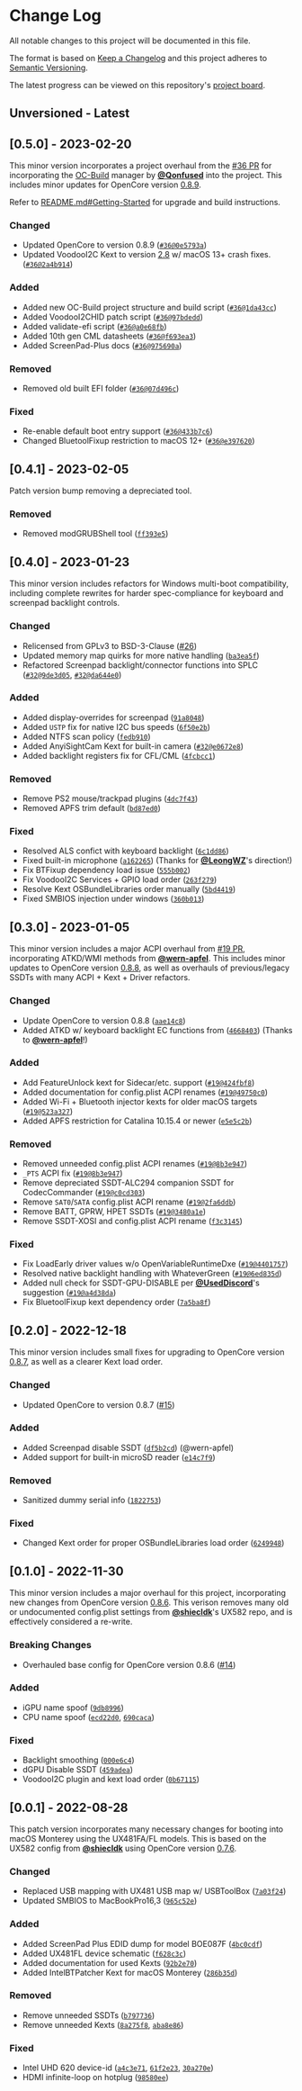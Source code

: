 # Change Log
All notable changes to this project will be documented in this file.
 
The format is based on [Keep a Changelog](http://keepachangelog.com/)
and this project adheres to [Semantic Versioning](http://semver.org/).

The latest progress can be viewed on this repository's [project board](https://github.com/users/Qonfused/projects/2/views/11).

## Unversioned - Latest

## [0.5.0] - 2023-02-20

This minor version incorporates a project overhaul from the [#36 PR](https://github.com/Qonfused/ASUS-ZenBook-Duo-14-UX481-Hackintosh/pull/36) for incorporating the [OC-Build](https://github.com/Qonfused/OC-Build) manager by [**@Qonfused**](https://github.com/Qonfused) into the project. This includes minor updates for OpenCore version [0.8.9](https://github.com/acidanthera/OpenCorePkg/releases/tag/0.8.9).

Refer to [README.md#Getting-Started](https://github.com/Qonfused/ASUS-ZenBook-Duo-14-UX481-Hackintosh#-getting-started) for upgrade and build instructions.

### Changed
- Updated OpenCore to version 0.8.9 ([`#36@0e5793a`](https://github.com/Qonfused/ASUS-ZenBook-Duo-14-UX481-Hackintosh/pull/36/commits/0e5793ae101c74b7131b7a1be90267acabb92fb1))
- Updated VoodooI2C Kext to version [2.8](https://github.com/VoodooI2C/VoodooI2C/releases/tag/2.8) w/ macOS 13+ crash fixes. ([`#36@2a4b914`](https://github.com/Qonfused/ASUS-ZenBook-Duo-14-UX481-Hackintosh/pull/36/commits/2a4b91421cb78cd18db66f817d258da2a07a4eab))

### Added
- Added new OC-Build project structure and build script ([`#36@1da43cc`](https://github.com/Qonfused/ASUS-ZenBook-Duo-14-UX481-Hackintosh/pull/36/commits/1da43ccd5627330de2a871bdd356ed1d14c235e5))
- Added VoodooI2CHID patch script ([`#36@97bdedd`](https://github.com/Qonfused/ASUS-ZenBook-Duo-14-UX481-Hackintosh/pull/36/commits/97bdeddc7cb180f5e12b3355afce88b71215cd2b))
- Added validate-efi script ([`#36@a0e68fb`](https://github.com/Qonfused/ASUS-ZenBook-Duo-14-UX481-Hackintosh/pull/36/commits/a0e68fb9fd63ea83803061fa636c02614ec4d3f3))
- Added 10th gen CML datasheets ([`#36@f693ea3`](https://github.com/Qonfused/ASUS-ZenBook-Duo-14-UX481-Hackintosh/pull/36/commits/f693ea3231e59f28d38f92ccbdba9ffae02c8458))
- Added ScreenPad-Plus docs ([`#36@975690a`](https://github.com/Qonfused/ASUS-ZenBook-Duo-14-UX481-Hackintosh/pull/36/commits/975690a22fe9377e459397d935567713c657b3dd))

### Removed
- Removed old built EFI folder ([`#36@07d496c`](https://github.com/Qonfused/ASUS-ZenBook-Duo-14-UX481-Hackintosh/pull/36/commits/07d496cae306212fb5bf64cb26a59e737d056d6e))

### Fixed
- Re-enable default boot entry support ([`#36@433b7c6`](https://github.com/Qonfused/ASUS-ZenBook-Duo-14-UX481-Hackintosh/pull/36/commits/433b7c6fc40ef149a2742912a79313b68d8b7d2f))
- Changed BluetoolFixup restriction to macOS 12+ ([`#36@e397620`](https://github.com/Qonfused/ASUS-ZenBook-Duo-14-UX481-Hackintosh/pull/36/commits/e3976205a69052a45baa46c0fb8c42c9890a4b5f))

## [0.4.1] - 2023-02-05

Patch version bump removing a depreciated tool.

### Removed
- Removed modGRUBShell tool ([`ff393e5`](https://github.com/Qonfused/ASUS-ZenBook-Duo-14-UX481-Hackintosh/commit/ff393e5d0b80226175584ea9e736f2f798122c06))

## [0.4.0] - 2023-01-23

This minor version includes refactors for Windows multi-boot compatibility, including complete rewrites for harder spec-compliance for keyboard and screenpad backlight controls.

### Changed
- Relicensed from GPLv3 to BSD-3-Clause ([#26](https://github.com/Qonfused/ASUS-ZenBook-Duo-14-UX481-Hackintosh/pull/26))
- Updated memory map quirks for more native handling ([`ba3ea5f`](https://github.com/Qonfused/ASUS-ZenBook-Duo-14-UX481-Hackintosh/commit/ba3ea5ff5570119c726a3c1a2676fc78307fbf4b))
- Refactored Screenpad backlight/connector functions into SPLC ([`#32@9de3d05`](https://github.com/Qonfused/ASUS-ZenBook-Duo-14-UX481-Hackintosh/pull/32/commits/9de3d053fa7704d16a94a4466b66e14553afe70f), [`#32@da644e0`](https://github.com/Qonfused/ASUS-ZenBook-Duo-14-UX481-Hackintosh/pull/32/commits/da644e00ed1149f159875ab473f9290e55dd937e))

### Added
- Added display-overrides for screenpad ([`91a8048`](https://github.com/Qonfused/ASUS-ZenBook-Duo-14-UX481-Hackintosh/commit/91a8048680c636716c5dd9575866d6ae1c3e388c))
- Added `USTP` fix for native I2C bus speeds ([`6f50e2b`](https://github.com/Qonfused/ASUS-ZenBook-Duo-14-UX481-Hackintosh/commit/6f50e2ba72295dad7bfc15fb60b6159d0e1ceef3))
- Added NTFS scan policy ([`fedb910`](https://github.com/Qonfused/ASUS-ZenBook-Duo-14-UX481-Hackintosh/commit/fedb9105ea317547d8fba62ef481c0d42d470ab6))
- Added AnyiSightCam Kext for built-in camera ([`#32@e0672e8`](https://github.com/Qonfused/ASUS-ZenBook-Duo-14-UX481-Hackintosh/pull/32/commits/e0672e87eb7d4d2a78975f29b1ebd285a1323b21))
- Added backlight registers fix for CFL/CML ([`4fcbcc1`](https://github.com/Qonfused/ASUS-ZenBook-Duo-14-UX481-Hackintosh/commit/4fcbcc15e716e093ff14c7c0ca110c21860cfc6f))

### Removed
- Remove PS2 mouse/trackpad plugins ([`4dc7f43`](https://github.com/Qonfused/ASUS-ZenBook-Duo-14-UX481-Hackintosh/commit/4dc7f4311382cb8a99494573c2a200abf17fdc30))
- Removed APFS trim default ([`bd87ed0`](https://github.com/Qonfused/ASUS-ZenBook-Duo-14-UX481-Hackintosh/commit/bd87ed096f928a5c195756219af6bc7d53c2a61e))

### Fixed
- Resolved ALS confict with keyboard backlight ([`6c1dd86`](https://github.com/Qonfused/ASUS-ZenBook-Duo-14-UX481-Hackintosh/commit/6c1dd86e0d9ef729ba390d061d464f4e76b08c60))
- Fixed built-in microphone ([`a162265`](https://github.com/Qonfused/ASUS-ZenBook-Duo-14-UX481-Hackintosh/commit/a162265cc4767df13f7de9ec45e4fbeb9ccbe90f)) (Thanks for [**@LeongWZ**](https://github.com/LeongWZ)'s direction!)
- Fix BTFixup dependency load issue ([`555b002`](https://github.com/Qonfused/ASUS-ZenBook-Duo-14-UX481-Hackintosh/commit/555b0027a9cd24baaeeef2c11a3c1d9bd01f48ef))
- Fix VoodooI2C Services + GPIO load order ([`263f279`](https://github.com/Qonfused/ASUS-ZenBook-Duo-14-UX481-Hackintosh/commit/263f279f57f1237f598c0ae7b36688a7cd1e5248))
- Resolve Kext OSBundleLibraries order manually ([`5bd4419`](https://github.com/Qonfused/ASUS-ZenBook-Duo-14-UX481-Hackintosh/commit/5bd441973f2ebbd18de129845f30f45b728ea431))
- Fixed SMBIOS injection under windows ([`360b013`](https://github.com/Qonfused/ASUS-ZenBook-Duo-14-UX481-Hackintosh/commit/360b01315f797c7b7f6f8c80de7cd033c0c86528))

## [0.3.0] - 2023-01-05

This minor version includes a major ACPI overhaul from [#19 PR](https://github.com/Qonfused/ASUS-ZenBook-Duo-14-UX481-Hackintosh/pull/19), incorporating ATKD/WMI methods from [**@wern-apfel**](https://github.com/wern-apfel). This includes minor updates to OpenCore version [0.8.8](https://github.com/acidanthera/OpenCorePkg/releases/tag/0.8.7), as well as overhauls of previous/legacy SSDTs with many ACPI + Kext + Driver refactors.

### Changed
- Update OpenCore to version 0.8.8 ([`aae14c8`](https://github.com/Qonfused/ASUS-ZenBook-Duo-14-UX481-Hackintosh/commit/aae14c88d759d5dca77ade45b61ae74a50c39196))
- Added ATKD w/ keyboard backlight EC functions from ([`4668403`](https://github.com/Qonfused/ASUS-ZenBook-Duo-14-UX481-Hackintosh/pull/19/commits/466840358ea5321cbfcd408e788ed47bcdd043be)) (Thanks to [**@wern-apfel**](https://github.com/wern-apfel)!)

### Added
- Add FeatureUnlock kext for Sidecar/etc. support ([`#19@424fbf8`](https://github.com/Qonfused/ASUS-ZenBook-Duo-14-UX481-Hackintosh/pull/19/commits/424fbf8b44cc29db14b29dd708f4a534ad864b5a))
- Added documentation for config.plist ACPI renames ([`#19@49750c0`](https://github.com/Qonfused/ASUS-ZenBook-Duo-14-UX481-Hackintosh/pulls/19/commits/49750c0b8cb61e37663d5c1501928a1597bb3b43))
- Added Wi-Fi + Bluetooth injector kexts for older macOS targets ([`#19@523a327`](https://github.com/Qonfused/ASUS-ZenBook-Duo-14-UX481-Hackintosh/pull/19/commits/523a327726b7ebe4543f1f8800bddb48a90bb2ad))
- Added APFS restriction for Catalina 10.15.4 or newer ([`e5e5c2b`](https://github.com/Qonfused/ASUS-ZenBook-Duo-14-UX481-Hackintosh/commit/e5e5c2b6bfea78bfd752938683100787f9b4771d))

### Removed
- Removed unneeded config.plist ACPI renames ([`#19@8b3e947`](https://github.com/Qonfused/ASUS-ZenBook-Duo-14-UX481-Hackintosh/pull/19/commits/8b3e9479c635dd4cf29912613cdcbb3803d7a224))
- `_PTS` ACPI fix ([`#19@8b3e947`](https://github.com/Qonfused/ASUS-ZenBook-Duo-14-UX481-Hackintosh/pull/19/commits/8b3e9479c635dd4cf29912613cdcbb3803d7a224))
- Remove depreciated SSDT-ALC294 companion SSDT for CodecCommander ([`#19@c0cd303`](https://github.com/Qonfused/ASUS-ZenBook-Duo-14-UX481-Hackintosh/pull/19/commits/c0cd303f1aa560b96ce03528e03a6178910525b9))
- Remove `SAT0`/`SATA` config.plist ACPI rename ([`#19@2fa6ddb`](https://github.com/Qonfused/ASUS-ZenBook-Duo-14-UX481-Hackintosh/pull/19/commits/2fa6ddb3803640d0c0eddcde07096ef72f869ee1))
- Remove BATT, GPRW, HPET SSDTs ([`#19@3480a1e`](https://github.com/Qonfused/ASUS-ZenBook-Duo-14-UX481-Hackintosh/pull/19/commits/3480a1e022d52e50f5f8a428b9b1bdf3bb579b76))
- Remove SSDT-XOSI and config.plist ACPI rename ([`f3c3145`](https://github.com/Qonfused/ASUS-ZenBook-Duo-14-UX481-Hackintosh/pull/19/commits/f3c314596e7fef4ab0050ae655366b79665cc8bc))

### Fixed
- Fix LoadEarly driver values w/o OpenVariableRuntimeDxe ([`#19@4401757`](https://github.com/Qonfused/ASUS-ZenBook-Duo-14-UX481-Hackintosh/pull/19/commits/44017571c00f8509603dfeea9cbb58b8cc4438d3))
- Resolved native backlight handling with WhateverGreen ([`#19@6ed835d`](https://github.com/Qonfused/ASUS-ZenBook-Duo-14-UX481-Hackintosh/pull/19/commits/6ed835db5192748d4e8bb925a819ac1547129000))
- Added null check for SSDT-GPU-DISABLE per [**@UsedDiscord**](https://github.com/UsedDiscord)'s suggestion ([`#19@a4d38da`](https://github.com/Qonfused/ASUS-ZenBook-Duo-14-UX481-Hackintosh/pull/19/commits/a4d38dafc5c572a20adc726a4c3f8518a6cef0f5))
- Fix BluetoolFixup kext dependency order ([`7a5ba8f`](https://github.com/Qonfused/ASUS-ZenBook-Duo-14-UX481-Hackintosh/commit/44017571c00f8509603dfeea9cbb58b8cc4438d3))

## [0.2.0] - 2022-12-18

This minor version includes small fixes for upgrading to OpenCore version [0.8.7](https://github.com/acidanthera/OpenCorePkg/releases/tag/0.8.7), as well as a clearer Kext load order.

### Changed
- Updated OpenCore to version 0.8.7 ([#15](https://github.com/Qonfused/ASUS-ZenBook-Duo-14-UX481-Hackintosh/pull/15))

### Added
- Added Screenpad disable SSDT ([`df5b2cd`](https://github.com/Qonfused/ASUS-ZenBook-Duo-14-UX481-Hackintosh/commit/df5b2cd938254855b7e98015998aab76b633201b)) (@wern-apfel)
- Added support for built-in microSD reader ([`e14c7f9`](https://github.com/Qonfused/ASUS-ZenBook-Duo-14-UX481-Hackintosh/commit/e14c7f9b056f4b2b03ce1defbb0f4a65caf23e77))

### Removed
- Sanitized dummy serial info ([`1822753`](https://github.com/Qonfused/ASUS-ZenBook-Duo-14-UX481-Hackintosh/commit/1822753b4422a6cd0c6cddea0b6e601a02c7efaa))

### Fixed
- Changed Kext order for proper OSBundleLibraries load order ([`6249948`](https://github.com/Qonfused/ASUS-ZenBook-Duo-14-UX481-Hackintosh/commit/6249948b78853d7435534ecf6434b831fec87ac9))

## [0.1.0] - 2022-11-30

This minor version includes a major overhaul for this project, incorporating new changes from OpenCore version [0.8.6](https://github.com/acidanthera/OpenCorePkg/releases/tag/0.8.6). This verison removes many old or undocumented config.plist settings from [**@shiecldk**](https://github.com/shiecldk)'s UX582 repo, and is effectively considered a re-write.

### Breaking Changes
- Overhauled base config for OpenCore version 0.8.6 ([#14](https://github.com/Qonfused/ASUS-ZenBook-Duo-14-UX481-Hackintosh/pull/14))

### Added
- iGPU name spoof ([`9db8996`](https://github.com/Qonfused/ASUS-ZenBook-Duo-14-UX481-Hackintosh/commit/9db899651108b84547d924569aff482a34776e7e))
- CPU name spoof ([`ecd22d0`](https://github.com/Qonfused/ASUS-ZenBook-Duo-14-UX481-Hackintosh/commit/ecd22d01f92561c14a44fa6a3f8ee46162013042), [`690caca`](https://github.com/Qonfused/ASUS-ZenBook-Duo-14-UX481-Hackintosh/commit/690caca612cf25ce9d037a2d10b95b02be8215b4))

### Fixed
- Backlight smoothing ([`000e6c4`](https://github.com/Qonfused/ASUS-ZenBook-Duo-14-UX481-Hackintosh/commit/000e6c4fb676006a4ab681093bc090d9fd8be9bb))
- dGPU Disable SSDT ([`459adea`](https://github.com/Qonfused/ASUS-ZenBook-Duo-14-UX481-Hackintosh/commit/459adea575f1abcf103c3257584a9d37226f4637))
- VoodooI2C plugin and kext load order ([`0b67115`](https://github.com/Qonfused/ASUS-ZenBook-Duo-14-UX481-Hackintosh/commit/0b6711556207d49135466101fb8e217ab68704dd))

## [0.0.1] - 2022-08-28

This patch version incorporates many necessary changes for booting into macOS Monterey using the UX481FA/FL models. This is based on the UX582 config from [**@shiecldk**](https://github.com/shiecldk) using OpenCore version [0.7.6](https://github.com/acidanthera/OpenCorePkg/releases/tag/0.7.6).

### Changed
- Replaced USB mapping with UX481 USB map w/ USBToolBox ([`7a03f24`](https://github.com/Qonfused/ASUS-ZenBook-Duo-14-UX481-Hackintosh/commit/7a03f240f5ba2960739ecad1cfd39bacba73d7ec))
- Updated SMBIOS to MacBookPro16,3 ([`965c52e`](https://github.com/Qonfused/ASUS-ZenBook-Duo-14-UX481-Hackintosh/commit/965c52e5a707d30562455d24e676436033ae35a5))

### Added
- Added ScreenPad Plus EDID dump for model BOE087F ([`4bc0cdf`](https://github.com/Qonfused/ASUS-ZenBook-Duo-14-UX481-Hackintosh/commit/4bc0cdf6905fe5490096428d2457f613be7d93d1))
- Added UX481FL device schematic ([`f628c3c`](https://github.com/Qonfused/ASUS-ZenBook-Duo-14-UX481-Hackintosh/commit/f628c3c3d9cf251e8c45098e372d1e198907c3a3))
- Added documentation for used Kexts ([`92b2e70`](https://github.com/Qonfused/ASUS-ZenBook-Duo-14-UX481-Hackintosh/commit/92b2e70bdfcdae0cb8e755aee553ff36cd0b9100))
- Added IntelBTPatcher Kext for macOS Monterey ([`286b35d`](https://github.com/Qonfused/ASUS-ZenBook-Duo-14-UX481-Hackintosh/commit/286b35d19b37e8429b364e5633123afd8b6dbef1))

### Removed
- Remove unneeded SSDTs ([`b797736`](https://github.com/Qonfused/ASUS-ZenBook-Duo-14-UX481-Hackintosh/commit/b797736ec30bd9cf3c4a2d4e0dd900208f962aef))
- Remove unneeded Kexts ([`8a275f8`](https://github.com/Qonfused/ASUS-ZenBook-Duo-14-UX481-Hackintosh/commit/8a275f8b817a6294b5932115e77315b9199dc26d), [`aba8e86`](https://github.com/Qonfused/ASUS-ZenBook-Duo-14-UX481-Hackintosh/commit/aba8e8673a1ba463624549f02925c85d375c767c))

### Fixed
- Intel UHD 620 device-id ([`a4c3e71`](https://github.com/Qonfused/ASUS-ZenBook-Duo-14-UX481-Hackintosh/commit/a4c3e71a7617d6678787acddc919a2c543ca9d20), [`61f2e23`](https://github.com/Qonfused/ASUS-ZenBook-Duo-14-UX481-Hackintosh/commit/61f2e2327670294a25bdef93d0db3c8720c7962b), [`30a270e`](https://github.com/Qonfused/ASUS-ZenBook-Duo-14-UX481-Hackintosh/commit/30a270edb380e7a3794413a789aa2f98b31fe2cc))
- HDMI infinite-loop on hotplug ([`98580ee`](https://github.com/Qonfused/ASUS-ZenBook-Duo-14-UX481-Hackintosh/commit/98580ee05d2ca6346bb81db2cf6285b9aa29f37e))